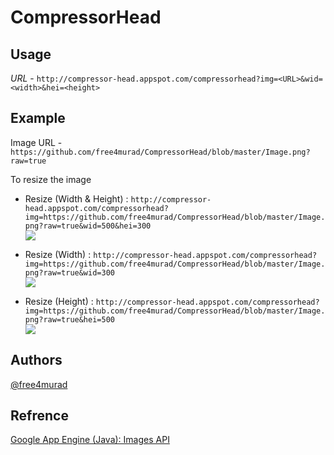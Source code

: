 # CompressorHead


## Usage 

*URL* - ```http://compressor-head.appspot.com/compressorhead?img=<URL>&wid=<width>&hei=<height>```

## Example

Image URL - `https://github.com/free4murad/CompressorHead/blob/master/Image.png?raw=true`



To resize the image 

- Resize (Width & Height) : `http://compressor-head.appspot.com/compressorhead?img=https://github.com/free4murad/CompressorHead/blob/master/Image.png?raw=true&wid=500&hei=300`  
![](http://compressor-head.appspot.com/compressorhead?img=https://github.com/free4murad/CompressorHead/blob/master/Image.png?raw=true&wid=500&hei=300) 

- Resize (Width) : `http://compressor-head.appspot.com/compressorhead?img=https://github.com/free4murad/CompressorHead/blob/master/Image.png?raw=true&wid=300`  
![](http://compressor-head.appspot.com/compressorhead?img=https://github.com/free4murad/CompressorHead/blob/master/Image.png?raw=true&wid=300)  

- Resize (Height) : `http://compressor-head.appspot.com/compressorhead?img=https://github.com/free4murad/CompressorHead/blob/master/Image.png?raw=true&hei=500`  
![](http://compressor-head.appspot.com/compressorhead?img=https://github.com/free4murad/CompressorHead/blob/master/Image.png?raw=true&hei=500)  




## Authors

[@free4murad](https://github.com/free4murad)

## Refrence

[Google App Engine (Java): Images API](https://cloud.google.com/appengine/docs/standard/java/images/)
